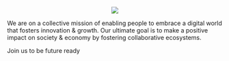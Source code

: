 <p align="center">
  <img src="/media/banner.png">

  We are on a collective mission of enabling people to embrace a digital world that fosters innovation & growth. Our ultimate goal is to make a positive impact on society & economy by fostering collaborative ecosystems.

  Join us to be future ready
</p>

